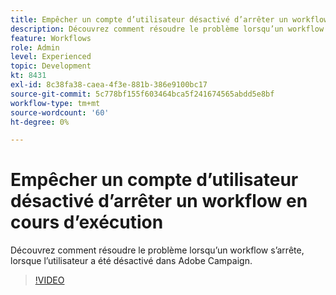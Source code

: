 ```yaml
---
title: Empêcher un compte d’utilisateur désactivé d’arrêter un workflow en cours d’exécution
description: Découvrez comment résoudre le problème lorsqu’un workflow s’arrête, lorsque l’utilisateur a été désactivé dans Adobe Campaign.
feature: Workflows
role: Admin
level: Experienced
topic: Development
kt: 8431
exl-id: 8c38fa38-caea-4f3e-881b-386e9100bc17
source-git-commit: 5c778bf155f603464bca5f241674565abdd5e8bf
workflow-type: tm+mt
source-wordcount: '60'
ht-degree: 0%

---
```


# Empêcher un compte d’utilisateur désactivé d’arrêter un workflow en cours d’exécution

Découvrez comment résoudre le problème lorsqu’un workflow s’arrête, lorsque l’utilisateur a été désactivé dans Adobe Campaign.


>[!VIDEO](https://video.tv.adobe.com/v/335988?quality=12)
